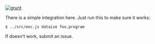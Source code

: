 [![grunt](https://github.com/objectionary/eoc/actions/workflows/itest.yml/badge.svg)](https://github.com/objectionary/eoc/actions/workflows/itest.yml)

There is a simple integration here. Just run this to make sure
it works:

```
$ ../src/eoc.js dataize foo.program
```

If doesn't work, submit an issue.